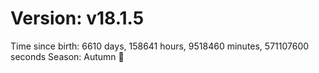 # Version: v18.1.5
Time since birth: 6610 days, 158641 hours, 9518460 minutes, 571107600 seconds
Season: Autumn 🍁
